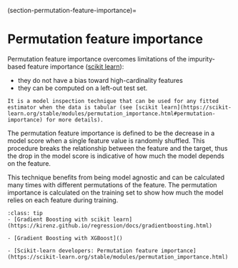 (section-permutation-feature-importance)=
# Permutation feature importance

Permutation feature importance overcomes limitations of the impurity-based feature importance ([scikit learn](https://scikit-learn.org/stable/auto_examples/ensemble/plot_forest_importances.html)): 
  - they do not have a bias toward high-cardinality features
  - they can be computed on a left-out test set.

```{note}
It is a model inspection technique that can be used for any fitted estimator when the data is tabular (see [scikit learn](https://scikit-learn.org/stable/modules/permutation_importance.html#permutation-importance) for more details). 
```

The permutation feature importance is defined to be the decrease in a model score when a single feature value is randomly shuffled. This procedure breaks the relationship between the feature and the target, thus the drop in the model score is indicative of how much the model depends on the feature. 

This technique benefits from being model agnostic and can be calculated many times with different permutations of the feature. The permutation importance is calculated on the training set to show how much the model relies on each feature during training.


```{admonition} Resources
:class: tip
- [Gradient Boosting with scikit learn](https://kirenz.github.io/regression/docs/gradientboosting.html)

- [Gradient Boosting with XGBoost]()

- [Scikit-learn developers: Permutation feature importance](https://scikit-learn.org/stable/modules/permutation_importance.html)
```